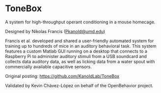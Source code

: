 # ToneBox

A system for high-throughput operant conditioning in a mouse homecage.

Designed by Nikolas Francis (Pkanold@umd.edu)

Francis et al. developed and shared a user-friendly automated system for training up to hundreds of mice in an auditory behavioral task. This system features a custom Matlab GUI running on a desktop that connects to a Raspberry Pi to administer auditory stimuli from a USB soundcard and collects data auditory data, as well as licking data from a water spout with commercially available capacitive sensors. 

Original posting: https://github.com/KanoldLab/ToneBox

Validated by Kevin Chávez-López on behalf of the OpenBehavior project.

